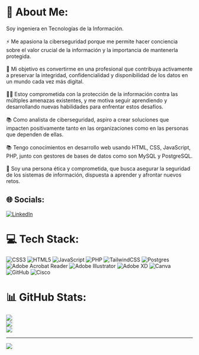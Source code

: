 # 💫 About Me:
Soy ingeniera en Tecnologías de la Información.<br><br>⚡ Me apasiona la ciberseguridad porque me permite hacer conciencia sobre el valor crucial de la información y la importancia de mantenerla protegida.<br><br>🔭 Mi objetivo es convertirme en una profesional que contribuya activamente a preservar la integridad, confidencialidad y disponibilidad de los datos en un mundo cada vez más digital.<br><br>👩‍💻 Estoy comprometida con la protección de la información contra las múltiples amenazas existentes, y me motiva seguir aprendiendo y desarrollando nuevas habilidades para enfrentar estos desafíos.<br><br>📚 Como analista de ciberseguridad, aspiro a crear soluciones que impacten positivamente tanto en las organizaciones como en las personas que dependen de ellas.<br><br>📚 Tengo conocimientos en desarrollo web usando HTML, CSS, JavaScript, PHP, junto con gestores de bases de datos como son MySQL y PostgreSQL.<br><br>🚀 Soy una persona ética y comprometida, que busca asegurar la seguridad de los sistemas de información, dispuesta a aprender y afrontar nuevos retos.<br>


## 🌐 Socials:
[![LinkedIn](https://img.shields.io/badge/LinkedIn-%230077B5.svg?logo=linkedin&logoColor=white)](https://linkedin.com/in/https://www.linkedin.com/in/maria-elizabeth-martinez-bautista/) 

# 💻 Tech Stack:
![CSS3](https://img.shields.io/badge/css3-%231572B6.svg?style=for-the-badge&logo=css3&logoColor=white) ![HTML5](https://img.shields.io/badge/html5-%23E34F26.svg?style=for-the-badge&logo=html5&logoColor=white) ![JavaScript](https://img.shields.io/badge/javascript-%23323330.svg?style=for-the-badge&logo=javascript&logoColor=%23F7DF1E) ![PHP](https://img.shields.io/badge/php-%23777BB4.svg?style=for-the-badge&logo=php&logoColor=white) ![TailwindCSS](https://img.shields.io/badge/tailwindcss-%2338B2AC.svg?style=for-the-badge&logo=tailwind-css&logoColor=white) ![Postgres](https://img.shields.io/badge/postgres-%23316192.svg?style=for-the-badge&logo=postgresql&logoColor=white) ![Adobe Acrobat Reader](https://img.shields.io/badge/Adobe%20Acrobat%20Reader-EC1C24.svg?style=for-the-badge&logo=Adobe%20Acrobat%20Reader&logoColor=white) ![Adobe Illustrator](https://img.shields.io/badge/adobe%20illustrator-%23FF9A00.svg?style=for-the-badge&logo=adobe%20illustrator&logoColor=white) ![Adobe XD](https://img.shields.io/badge/Adobe%20XD-470137?style=for-the-badge&logo=Adobe%20XD&logoColor=#FF61F6) ![Canva](https://img.shields.io/badge/Canva-%2300C4CC.svg?style=for-the-badge&logo=Canva&logoColor=white) ![GitHub](https://img.shields.io/badge/github-%23121011.svg?style=for-the-badge&logo=github&logoColor=white) ![Cisco](https://img.shields.io/badge/cisco-%23049fd9.svg?style=for-the-badge&logo=cisco&logoColor=black)
# 📊 GitHub Stats:
![](https://github-readme-stats.vercel.app/api?username=elizabethmartinezb&theme=dark&hide_border=false&include_all_commits=true&count_private=true)<br/>
![](https://github-readme-streak-stats.herokuapp.com/?user=elizabethmartinezb&theme=dark&hide_border=false)<br/>
![](https://github-readme-stats.vercel.app/api/top-langs/?username=elizabethmartinezb&theme=dark&hide_border=false&include_all_commits=true&count_private=true&layout=compact)

---
[![](https://visitcount.itsvg.in/api?id=elizabethmartinezb&icon=0&color=0)](https://visitcount.itsvg.in)

<!-- Proudly created with GPRM ( https://gprm.itsvg.in ) -->
